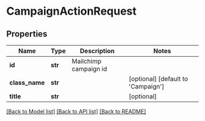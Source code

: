 # CampaignActionRequest

## Properties
Name | Type | Description | Notes
------------ | ------------- | ------------- | -------------
**id** | **str** | Mailchimp campaign id | 
**class_name** | **str** |  | [optional] [default to 'Campaign']
**title** | **str** |  | [optional] 

[[Back to Model list]](../README.md#documentation-for-models) [[Back to API list]](../README.md#documentation-for-api-endpoints) [[Back to README]](../README.md)


